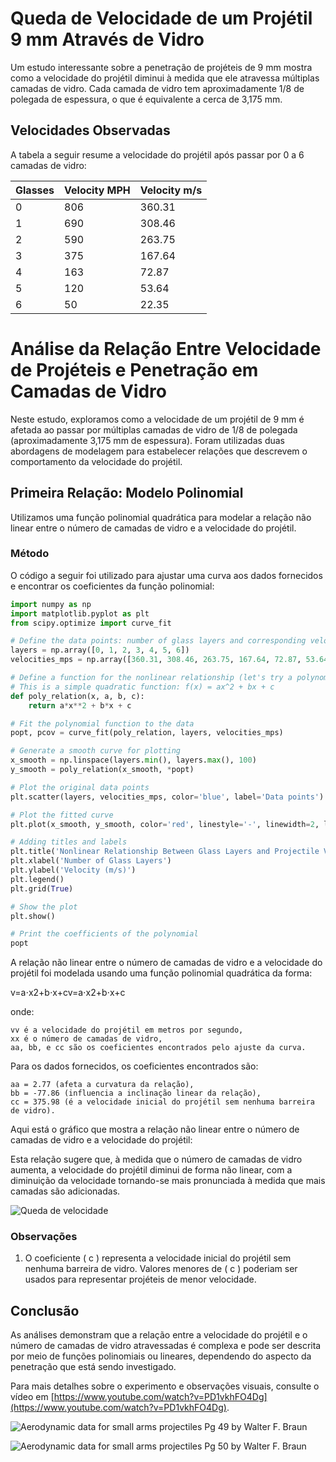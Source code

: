 # Queda de Velocidade de um Projétil 9 mm Através de Vidro

Um estudo interessante sobre a penetração de projéteis de 9 mm mostra como a velocidade do projétil diminui à medida que ele atravessa múltiplas camadas de vidro. Cada camada de vidro tem aproximadamente 1/8 de polegada de espessura, o que é equivalente a cerca de 3,175 mm.

## Velocidades Observadas

A tabela a seguir resume a velocidade do projétil após passar por 0 a 6 camadas de vidro:

| Glasses | Velocity MPH | Velocity m/s |
|---------|--------------|--------------|
| 0       | 806          | 360.31       |
| 1       | 690          | 308.46       |
| 2       | 590          | 263.75       |
| 3       | 375          | 167.64       |
| 4       | 163          | 72.87        |
| 5       | 120          | 53.64        |
| 6       | 50           | 22.35        |

# Análise da Relação Entre Velocidade de Projéteis e Penetração em Camadas de Vidro

Neste estudo, exploramos como a velocidade de um projétil de 9 mm é afetada ao passar por múltiplas camadas de vidro de 1/8 de polegada (aproximadamente 3,175 mm de espessura). Foram utilizadas duas abordagens de modelagem para estabelecer relações que descrevem o comportamento da velocidade do projétil.

## Primeira Relação: Modelo Polinomial

Utilizamos uma função polinomial quadrática para modelar a relação não linear entre o número de camadas de vidro e a velocidade do projétil.

### Método
O código a seguir foi utilizado para ajustar uma curva aos dados fornecidos e encontrar os coeficientes da função polinomial:

```python
import numpy as np
import matplotlib.pyplot as plt
from scipy.optimize import curve_fit

# Define the data points: number of glass layers and corresponding velocities in m/s
layers = np.array([0, 1, 2, 3, 4, 5, 6])
velocities_mps = np.array([360.31, 308.46, 263.75, 167.64, 72.87, 53.64, 22.35])

# Define a function for the nonlinear relationship (let's try a polynomial)
# This is a simple quadratic function: f(x) = ax^2 + bx + c
def poly_relation(x, a, b, c):
    return a*x**2 + b*x + c

# Fit the polynomial function to the data
popt, pcov = curve_fit(poly_relation, layers, velocities_mps)

# Generate a smooth curve for plotting
x_smooth = np.linspace(layers.min(), layers.max(), 100)
y_smooth = poly_relation(x_smooth, *popt)

# Plot the original data points
plt.scatter(layers, velocities_mps, color='blue', label='Data points')

# Plot the fitted curve
plt.plot(x_smooth, y_smooth, color='red', linestyle='-', linewidth=2, label='Fitted curve')

# Adding titles and labels
plt.title('Nonlinear Relationship Between Glass Layers and Projectile Velocity')
plt.xlabel('Number of Glass Layers')
plt.ylabel('Velocity (m/s)')
plt.legend()
plt.grid(True)

# Show the plot
plt.show()

# Print the coefficients of the polynomial
popt
```

A relação não linear entre o número de camadas de vidro e a velocidade do projétil foi modelada usando uma função polinomial quadrática da forma:

v=a⋅x2+b⋅x+cv=a⋅x2+b⋅x+c

onde:

    vv é a velocidade do projétil em metros por segundo,
    xx é o número de camadas de vidro,
    aa, bb, e cc são os coeficientes encontrados pelo ajuste da curva.

Para os dados fornecidos, os coeficientes encontrados são:

    aa = 2.77 (afeta a curvatura da relação),
    bb = -77.86 (influencia a inclinação linear da relação),
    cc = 375.98 (é a velocidade inicial do projétil sem nenhuma barreira de vidro).

Aqui está o gráfico que mostra a relação não linear entre o número de camadas de vidro e a velocidade do projétil:

Esta relação sugere que, à medida que o número de camadas de vidro aumenta, a velocidade do projétil diminui de forma não linear, com a diminuição da velocidade tornando-se mais pronunciada à medida que mais camadas são adicionadas. 

![Queda de velocidade](plot.png "Velocidade x Vidros")

### Observações

1. O coeficiente \( c \) representa a velocidade inicial do projétil sem nenhuma barreira de vidro. Valores menores de \( c \) poderiam ser usados para representar projéteis de menor velocidade.

## Conclusão

As análises demonstram que a relação entre a velocidade do projétil e o número de camadas de vidro atravessadas é complexa e pode ser descrita por meio de funções polinomiais ou lineares, dependendo do aspecto da penetração que está sendo investigado.


Para mais detalhes sobre o experimento e observações visuais, consulte o vídeo em [https://www.youtube.com/watch?v=PD1vkhFO4Dg](https://www.youtube.com/watch?v=PD1vkhFO4Dg).

![Aerodynamic data for small arms projectiles Pg 49 by Walter F. Braun](01.png)

![Aerodynamic data for small arms projectiles Pg 50 by Walter F. Braun](02.png)
